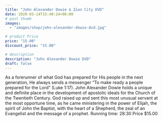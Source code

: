 ```yaml
---
title: "John Alexander Dowie & Zion City DVD"
date: 2020-03-14T15:40:24+06:00
# post thumb
images:
  - "images/shop/john-alexander-dowie-dvd.jpg"

# product Price
price: "15.00"
discount_price: "15.00"

# description
description: "John Alexander Dowie DVD"
draft: false
---
```



As a forerunner of what God has prepared for His people in the next generation, He always sends a messenger “To make ready a people prepared for the Lord” (Luke 1:17). John Alexander Dowie holds a unique and definite place in the development of apostolic ideals for the Church of the Twentieth Century. God raised up and sent this most unusual servant at the most opportune time, as he came ministering in the power of Elijah, the spirit of John the Baptist, with the heart of a Shepherd, the zeal of an Evangelist and the message of a prophet. Running time: 28:30 Price $15.00